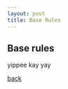 ```yaml
---
layout: post
title: Base Rules
---
```


## Base rules

yippee kay yay

[back](https://bartapapa.github.io/legend/)
